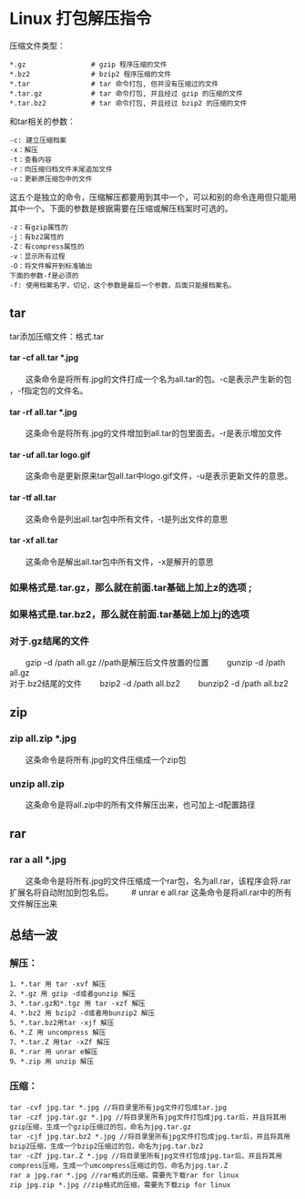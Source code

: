 # Linux 打包解压指令

压缩文件类型：<br>
```
*.gz                # gzip 程序压缩的文件
*.bz2               # bzip2 程序压缩的文件
*.tar               # tar 命令打包, 但并没有压缩过的文件
*.tar.gz            # tar 命令打包, 并且经过 gzip 的压缩的文件
*.tar.bz2           # tar 命令打包, 并且经过 bzip2 的压缩的文件
```
和tar相关的参数：
```
-c: 建立压缩档案 
-x：解压 
-t：查看内容 
-r：向压缩归档文件末尾追加文件 
-u：更新原压缩包中的文件
```
这五个是独立的命令，压缩解压都要用到其中一个，可以和别的命令连用但只能用其中一个。下面的参数是根据需要在压缩或解压档案时可选的。
```
-z：有gzip属性的 
-j：有bz2属性的 
-Z：有compress属性的 
-v：显示所有过程 
-O：将文件解开到标准输出
下面的参数-f是必须的 
-f: 使用档案名字，切记，这个参数是最后一个参数，后面只能接档案名。
```
## tar
tar添加压缩文件：格式.tar<br>
#### tar -cf all.tar *.jpg 
　　这条命令是将所有.jpg的文件打成一个名为all.tar的包。-c是表示产生新的包 
，-f指定包的文件名。 
#### tar -rf all.tar *.jpg
　　这条命令是将所有.jpg的文件增加到all.tar的包里面去。-r是表示增加文件
#### tar -uf all.tar logo.gif 
　　这条命令是更新原来tar包all.tar中logo.gif文件，-u是表示更新文件的意思。
#### tar -tf all.tar 
　　这条命令是列出all.tar包中所有文件，-t是列出文件的意思 
#### tar -xf all.tar 
　　这条命令是解出all.tar包中所有文件，-x是解开的意思<br>

### 如果格式是.tar.gz，那么就在前面.tar基础上加上z的选项 ; 
### 如果格式是.tar.bz2，那么就在前面.tar基础上加上j的选项

### 对于.gz结尾的文件 
　　gzip -d  /path  all.gz   //path是解压后文件放置的位置
　　gunzip  -d  /path  all.gz  
对于.bz2结尾的文件 
　　bzip2 -d  /path  all.bz2 
　　bunzip2 -d  /path  all.bz2 
## zip
### zip all.zip *.jpg 
　　这条命令是将所有.jpg的文件压缩成一个zip包 
### unzip all.zip 
　　这条命令是将all.zip中的所有文件解压出来，也可加上-d配置路径
## rar
### rar a all *.jpg 
　　这条命令是将所有.jpg的文件压缩成一个rar包，名为all.rar，该程序会将.rar 
扩展名将自动附加到包名后。 
　　# unrar e all.rar 
	这条命令是将all.rar中的所有文件解压出来 

## 总结一波
### 解压：
```
1、*.tar 用 tar -xvf 解压 
2、*.gz 用 gzip -d或者gunzip 解压 
3、*.tar.gz和*.tgz 用 tar -xzf 解压 
4、*.bz2 用 bzip2 -d或者用bunzip2 解压 
5、*.tar.bz2用tar -xjf 解压 
6、*.Z 用 uncompress 解压 
7、*.tar.Z 用tar -xZf 解压 
8、*.rar 用 unrar e解压 
9、*.zip 用 unzip 解压
```
### 压缩：
```
tar -cvf jpg.tar *.jpg //将目录里所有jpg文件打包成tar.jpg 
tar -czf jpg.tar.gz *.jpg //将目录里所有jpg文件打包成jpg.tar后，并且将其用gzip压缩，生成一个gzip压缩过的包，命名为jpg.tar.gz 
tar -cjf jpg.tar.bz2 *.jpg //将目录里所有jpg文件打包成jpg.tar后，并且将其用bzip2压缩，生成一个bzip2压缩过的包，命名为jpg.tar.bz2 
tar -cZf jpg.tar.Z *.jpg //将目录里所有jpg文件打包成jpg.tar后，并且将其用compress压缩，生成一个umcompress压缩过的包，命名为jpg.tar.Z 
rar a jpg.rar *.jpg //rar格式的压缩，需要先下载rar for linux 
zip jpg.zip *.jpg //zip格式的压缩，需要先下载zip for linux
```